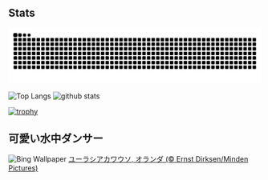 ## Stats
<picture>
  <source media="(prefers-color-scheme: dark)" srcset="https://raw.githubusercontent.com/ba230t/ba230t/output/github-contribution-grid-snake-dark.svg">
  <source media="(prefers-color-scheme: light)" srcset="https://raw.githubusercontent.com/ba230t/ba230t/output/github-contribution-grid-snake.svg">
  <img alt="github contribution grid snake animation" src="https://raw.githubusercontent.com/ba230t/ba230t/output/github-contribution-grid-snake.svg">
</picture>

<p align="left">
  <img alt="Top Langs" height="150px" src="https://github-readme-stats.vercel.app/api/top-langs/?username=ba230t&layout=compact&theme=transparent" />
  <img alt="github stats" height="150px" src="https://github-readme-stats.vercel.app/api?username=ba230t&theme=transparent" />
</p>

[![trophy](https://github-profile-trophy.vercel.app/?username=ba230t&theme=transparent&column=7)](https://github.com/ryo-ma/github-profile-trophy)


<!-- Bing Wallpaper Start -->
## 可愛い水中ダンサー
![Bing Wallpaper](https://www.bing.com/th?id=OHR.IceHoleOtter_JA-JP4600805047_1920x1080.jpg&rf=LaDigue_1920x1080.jpg&pid=hp)
[ユーラシアカワウソ, オランダ (© Ernst Dirksen/Minden Pictures)](https://www.bing.com/search?q=%E3%83%A6%E3%83%BC%E3%83%A9%E3%82%B7%E3%82%A2%E3%82%AB%E3%83%AF%E3%82%A6%E3%82%BD&form=hpcapt&filters=HpDate%3a%2220250218_1500%22)
<!-- Bing Wallpaper End -->
